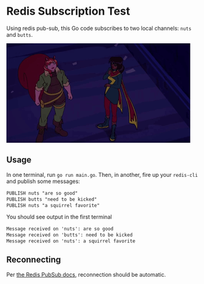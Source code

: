 # Redis Subscription Test

Using redis pub-sub, this Go code subscribes to two local channels: `nuts` and `butts`.

![squirrel girl](assets/squirrel-girl.gif)


## Usage

In one terminal, run `go run main.go`. Then, in another, fire up your `redis-cli` and publish some
messages:

```
PUBLISH nuts "are so good"
PUBLISH butts "need to be kicked"
PUBLISH nuts "a squirrel favorite"
```

You should see output in the first terminal

```
Message received on 'nuts': are so good
Message received on 'butts': need to be kicked
Message received on 'nuts': a squirrel favorite
```

## Reconnecting

Per [the Redis PubSub docs](https://godoc.org/github.com/go-redis/redis#PubSub), reconnection should be automatic.
